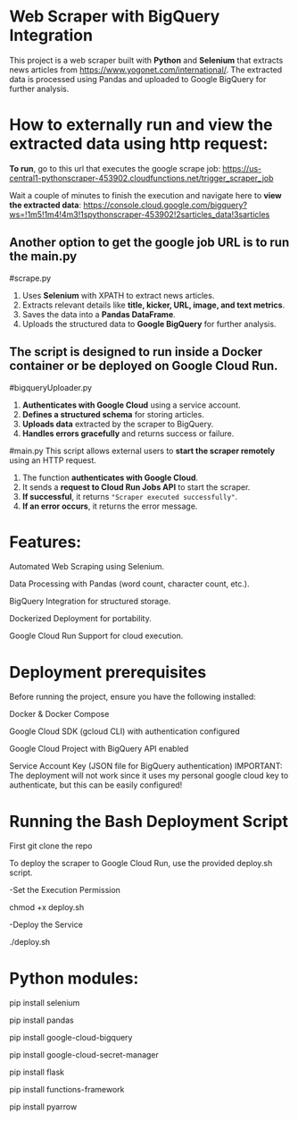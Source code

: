 # Web Scraper with BigQuery Integration

This project is a web scraper built with **Python** and **Selenium** that extracts news articles from https://www.yogonet.com/international/. The extracted data is processed using Pandas and uploaded to Google BigQuery for further analysis.

# How to externally run and view the extracted data using http request:
**To run**, go to this url that executes the google scrape job: https://us-central1-pythonscraper-453902.cloudfunctions.net/trigger_scraper_job

Wait a couple of minutes to finish the execution and navigate here to **view the extracted data**: https://console.cloud.google.com/bigquery?ws=!1m5!1m4!4m3!1spythonscraper-453902!2sarticles_data!3sarticles

Another option to get the google job URL is to run the main.py
------------------------------------------------------
#scrape.py
1. Uses **Selenium** with XPATH to extract news articles.
2. Extracts relevant details like **title, kicker, URL, image, and text metrics**.
3. Saves the data into a **Pandas DataFrame**.
4. Uploads the structured data to **Google BigQuery** for further analysis.

The script is designed to run **inside a Docker container** or be deployed on **Google Cloud Run**.
------------------------------------------------------
#bigqueryUploader.py

1. **Authenticates with Google Cloud** using a service account.
2. **Defines a structured schema** for storing articles.
3. **Uploads data** extracted by the scraper to BigQuery.
4. **Handles errors gracefully** and returns success or failure.

#main.py
This script allows external users to **start the scraper remotely** using an HTTP request.
1. The function **authenticates with Google Cloud**.
2. It sends a **request to Cloud Run Jobs API** to start the scraper.
3. **If successful**, it returns `"Scraper executed successfully"`.
4. **If an error occurs**, it returns the error message.

# Features:

Automated Web Scraping using Selenium.

Data Processing with Pandas (word count, character count, etc.).

BigQuery Integration for structured storage.

Dockerized Deployment for portability.

Google Cloud Run Support for cloud execution.

# Deployment prerequisites

Before running the project, ensure you have the following installed:

Docker & Docker Compose

Google Cloud SDK (gcloud CLI) with authentication configured

Google Cloud Project with BigQuery API enabled

Service Account Key (JSON file for BigQuery authentication) IMPORTANT: The deployment will not work since it uses my personal google cloud key to authenticate, but this can be easily configured!

# Running the Bash Deployment Script

First git clone the repo

To deploy the scraper to Google Cloud Run, use the provided deploy.sh script.

-Set the Execution Permission

chmod +x deploy.sh

-Deploy the Service

./deploy.sh

# Python modules:
pip install selenium

pip install pandas

pip install google-cloud-bigquery

pip install google-cloud-secret-manager

pip install flask

pip install functions-framework

pip install pyarrow
